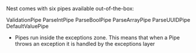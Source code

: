 Nest comes with six pipes available out-of-the-box:

ValidationPipe
ParseIntPipe
ParseBoolPipe
ParseArrayPipe
ParseUUIDPipe
DefaultValuePipe

- Pipes run inside the exceptions zone. This means that when a Pipe throws an exception it is handled by the exceptions layer 